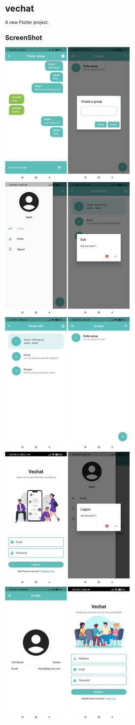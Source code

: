 # vechat

A new Flutter project.
 ## ScreenShot
<img src="image/chat.jpg" width="200">
<img src="image/create acc.jpg" width="200">
<img src="image/drawer.jpg" width="200">
<img src="image/exit.jpg" width="200">
<img src="image/grp info.jpg" width="200">
<img src="image/homepage.jpg" width="200">
<img src="image/login page.jpg" width="200">
<img src="image/logout.jpg" width="200">
<img src="image/profile.jpg" width="200">
<img src="image/register page.jpg" width="200">
